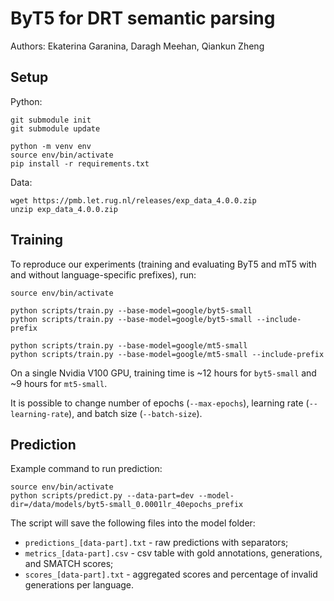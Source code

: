 # ByT5 for DRT semantic parsing

Authors: Ekaterina Garanina, Daragh Meehan, Qiankun Zheng


## Setup

Python:
```
git submodule init
git submodule update

python -m venv env
source env/bin/activate
pip install -r requirements.txt
```

Data:
```
wget https://pmb.let.rug.nl/releases/exp_data_4.0.0.zip
unzip exp_data_4.0.0.zip
```


## Training

To reproduce our experiments (training and evaluating ByT5 and mT5 with and without language-specific prefixes), run:

```
source env/bin/activate

python scripts/train.py --base-model=google/byt5-small
python scripts/train.py --base-model=google/byt5-small --include-prefix

python scripts/train.py --base-model=google/mt5-small
python scripts/train.py --base-model=google/mt5-small --include-prefix
```

On a single Nvidia V100 GPU, training time is ~12 hours for `byt5-small` and ~9 hours for `mt5-small`.

It is possible to change number of epochs (`--max-epochs`), learning rate (`--learning-rate`), and batch size (`--batch-size`).


## Prediction

Example command to run prediction:

```
source env/bin/activate
python scripts/predict.py --data-part=dev --model-dir=/data/models/byt5-small_0.0001lr_40epochs_prefix
```
The script will save the following files into the model folder:
* `predictions_[data-part].txt` - raw predictions with separators;
* `metrics_[data-part].csv` - csv table with gold annotations, generations, and SMATCH scores;
* `scores_[data-part].txt` - aggregated scores and percentage of invalid generations per language.